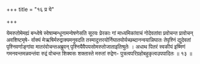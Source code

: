 +++
title = "१६ प्र ये"

+++

येमरुतोमेमह्यं बन्ध्वेषे स्वेषाम्बन्धूनामन्वेषणेसति सूरयः प्रेरकाः गां माध्यमिकांवाचं गोदेवतांवा प्रवोचन्त प्रावोचन् अवशिष्टमृषे- र्वाक्यं मेऋषिर्मरुद्वाक्यमनुवदति तस्मादुत्तरयोर्निघातयोर्यच्छब्दानन्वयान्निघातः तेपृश्निं द्युदेवतां पृश्निवर्णाङ्गांवा मातरंवोचन्तअब्रुवन् पृश्नियैवैपयसोमरुतोजाताइतिश्रुतेः । अधाथ पितरं स्वकीयं इष्मिणं गमनवन्तमन्नवन्तंवा रुद्रं वोचन्त शिक्वसः शक्तास्ते मरुतां रुद्रेण- पुत्रत्वपरिग्रहोबहुकृत्वउपपादितः ॥ १३ ॥